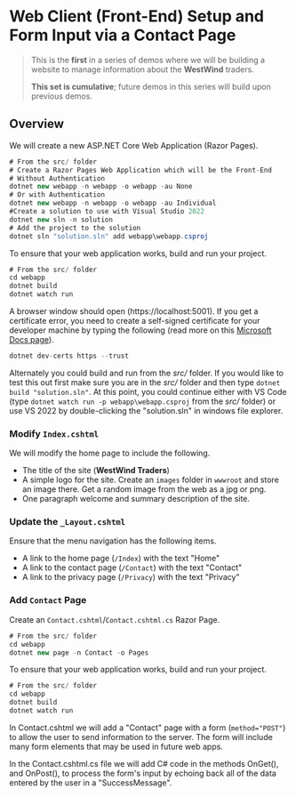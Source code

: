 <!-- https://docs.microsoft.com/en-us/dotnet/core/tools/dotnet-new-sdk-templates#web-options -->

# Web Client (Front-End) Setup and Form Input via a Contact Page

> This is the **first** in a series of demos where we will be building a website to manage information about the **WestWind** traders.
>
> **This set is cumulative**; future demos in this series will build upon previous demos.

## Overview

We will create a new ASP.NET Core Web Application (Razor Pages).

```csharp
# From the src/ folder
# Create a Razor Pages Web Application which will be the Front-End
# Without Authentication
dotnet new webapp -n webapp -o webapp -au None
# Or with Authentication
dotnet new webapp -n webapp -o webapp -au Individual
#Create a solution to use with Visual Studio 2022
dotnet new sln -n solution
# Add the project to the solution
dotnet sln "solution.sln" add webapp\webapp.csproj
```

To ensure that your web application works, build and run your project.

```csharp
# From the src/ folder
cd webapp
dotnet build
dotnet watch run
```

A browser window should open (https://localhost:5001). If you get a certificate error, you need to create a self-signed certificate for your developer machine by typing the following (read more on this [Microsoft Docs page](https://docs.microsoft.com/aspnet/core/security/enforcing-ssl#trust-the-aspnet-core-https-development-certificate-on-windows-and-macos)).

```csharp
dotnet dev-certs https --trust
```
Alternately you could build and run from the *src/* folder. If you would like to test this out first make sure you are in the *src/* folder and then type `dotnet build "solution.sln"`. At this point, you could continue either with VS Code (type `dotnet watch run -p webapp\webapp.csproj` from the *src/* folder) or use VS 2022 by double-clicking the "solution.sln" in windows file explorer.

### Modify `Index.cshtml`

We will modify the home page to include the following.

- The title of the site (**WestWind Traders**)
- A simple logo for the site. Create an `images` folder in `wwwroot` and store an image there. Get a random image from the web as a jpg or png.
- One paragraph welcome and summary description of the site.

### Update the `_Layout.cshtml`

Ensure that the menu navigation has the following items.

- A link to the home page (`/Index`) with the text "Home"
- A link to the contact page (`/Contact`) with the text "Contact"
- A link to the privacy page (`/Privacy`) with the text "Privacy"

### Add `Contact` Page

Create an `Contact.cshtml`/`Contact.cshtml.cs` Razor Page.

```csharp
# From the src/ folder
cd webapp
dotnet new page -n Contact -o Pages
```
To ensure that your web application works, build and run your project.

```csharp
# From the src/ folder
cd webapp
dotnet build
dotnet watch run
```

In Contact.cshtml we will add a "Contact" page with a form (`method="POST"`) to allow the user to send information to the server. The form will include many form elements that may be used in future web apps.

In the Contact.cshtml.cs file we will add C# code in the methods OnGet(), and OnPost(), to process the form's input by echoing back all of the data entered by the user in a "SuccessMessage".